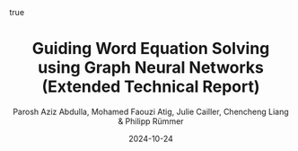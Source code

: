 ---
title: "Guiding Word Equation Solving using Graph Neural Networks (Extended Technical Report)"
conf: 22nd International Symposium on Automated Technology for Verification and Analysis (ATVA 2024)
author: Parosh Aziz Abdulla, Mohamed Faouzi Atig, Julie Cailler, Chencheng Liang & Philipp Rümmer
publisher: Springer
date: 2024-10-24
categories: [conferences]
math: true
mermaid: true
attachment: atva2024.pdf
bibtex: atva2024.txt
doi: https://doi.org/10.48550/arXiv.2411.15194
---